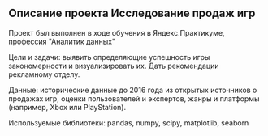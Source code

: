 ## Описание проекта Исследование продаж игр

Проект был выполнен в ходе обучения в Яндекс.Практикуме, профессия "Аналитик данных"

Цели и задачи: выявить определяющие успешность игры закономерности и визуализировать их. Дать рекомендации рекламному отделу.

Данные: исторические данные до 2016 года из открытых источников о продажах игр, оценки пользователей и экспертов, жанры и платформы (например, Xbox или PlayStation).

Используемые библиотеки: pandas, numpy, scipy, matplotlib, seaborn
